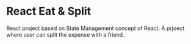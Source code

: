 # React Eat & Split

React project based on State Management concept of React. A prjoect where user can split the expense with a friend.
